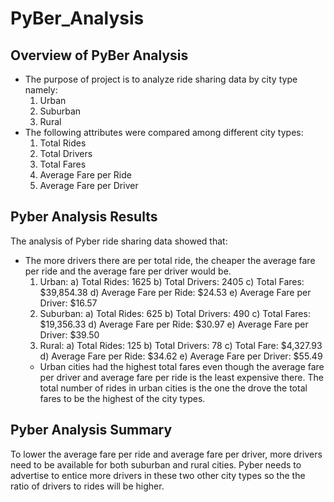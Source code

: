 # PyBer_Analysis
## Overview of PyBer Analysis
- The purpose of project is to analyze ride sharing data by city type namely:
  1. Urban
  2. Suburban
  3. Rural
- The following attributes were compared among different city types:
  1. Total Rides
  2. Total Drivers
  3. Total Fares
  4. Average Fare per Ride
  5. Average Fare per Driver

## Pyber Analysis Results
The analysis of Pyber ride sharing data showed that:
- The more drivers there are per total ride, the cheaper the average fare per ride and the average fare per driver would be.
  1) Urban:
     a) Total Rides: 1625
     b) Total Drivers: 2405
     c) Total Fares: $39,854.38
     d) Average Fare per Ride: $24.53
     e) Average Fare per Driver: $16.57
  2) Suburban:
     a) Total Rides: 625
     b) Total Drivers: 490
     c) Total Fares: $19,356.33
     d) Average Fare per Ride: $30.97
     e) Average Fare per Driver: $39.50
  3) Rural:
     a) Total Rides: 125
     b) Total Drivers: 78
     c) Total Fare: $4,327.93
     d) Average Fare per Ride: $34.62
     e) Average Fare per Driver: $55.49
  - Urban cities had the highest total fares even though the average fare per driver and average fare per ride is the least         expensive there.  The total number of rides in urban cities is the one the drove the total fares to be the highest of the       city types.
 
## Pyber Analysis Summary
To lower the average fare per ride and average fare per driver, more drivers need to be available for both suburban and rural cities.  Pyber needs to advertise to entice more drivers in these two other city types so the the ratio of drivers to rides will be higher.

